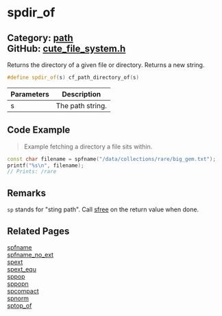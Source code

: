 [](../header.md ':include')

# spdir_of

Category: [path](/api_reference?id=path)  
GitHub: [cute_file_system.h](https://github.com/RandyGaul/cute_framework/blob/master/include/cute_file_system.h)  
---

Returns the directory of a given file or directory. Returns a new string.

```cpp
#define spdir_of(s) cf_path_directory_of(s)
```

Parameters | Description
--- | ---
s | The path string.

## Code Example

> Example fetching a directory a file sits within.

```cpp
const char filename = spfname("/data/collections/rare/big_gem.txt");
printf("%s\n", filename);
// Prints: /rare
```

## Remarks

`sp` stands for "sting path". Call [sfree](/string/sfree.md) on the return value when done.

## Related Pages

[spfname](/path/spfname.md)  
[spfname_no_ext](/path/spfname_no_ext.md)  
[spext](/path/spext.md)  
[spext_equ](/path/spext_equ.md)  
[sppop](/path/sppop.md)  
[sppopn](/path/sppopn.md)  
[spcompact](/path/spcompact.md)  
[spnorm](/path/spnorm.md)  
[sptop_of](/path/sptop_of.md)  
